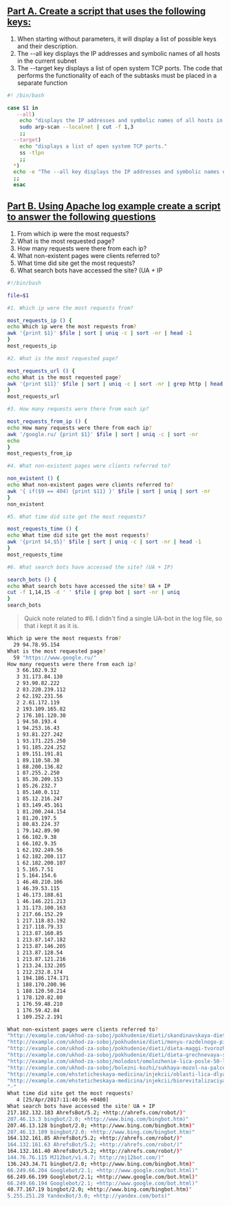 
## [Part A. Create a script that uses the following keys:](https://github.com/ilovekharkiv/EPAM-L1/blob/master/Homework%20%231.%20Linux%20Bash.md#part-2) 


1. When starting without parameters, it will display a list of possible keys and their description.
2. The --all key displays the IP addresses and symbolic names of all hosts in the current subnet
3. The --target key displays a list of open system TCP ports.
The code that performs the functionality of each of the subtasks must be placed in a separate function

```bash
#! /bin/bash

case $1 in
   --all)
    echo "displays the IP addresses and symbolic names of all hosts in the current subnet" 
    sudo arp-scan --localnet | cut -f 1,3 
    ;;
  --target)
    echo "displays a list of open system TCP ports."
    ss -tlpn
    ;; 
  *)
  echo -e "The --all key displays the IP addresses and symbolic names of all hosts in the current subnet.\nThe --target key displays a list of open system TCP ports."
  ;;
  esac
```

## [Part B. Using Apache log example create a script to answer the following questions](https://github.com/ilovekharkiv/EPAM-L1/blob/master/Homework%20%231.%20Linux%20Bash.md#part-2) 
1. From which ip were the most requests?
2. What is the most requested page?
3. How many requests were there from each ip?
4. What non-existent pages were clients referred to?
5. What time did site get the most requests?
6. What search bots have accessed the site? (UA + IP


```bash
#!/bin/bash

file=$1

#1. Which ip were the most requests from?

most_requests_ip () {
echo Which ip were the most requests from?
awk '{print $1}' $file | sort | uniq -c | sort -nr | head -1
}
most_requests_ip

#2. What is the most requested page?

most_requests_url () {
echo What is the most requested page?
awk '{print $11}' $file | sort | uniq -c | sort -nr | grep http | head -1
}
most_requests_url

#3. How many requests were there from each ip?

most_requests_from_ip () {
echo How many requests were there from each ip?
awk '/google.ru/ {print $1}' $file | sort | uniq -c | sort -nr
echo
}
most_requests_from_ip

#4. What non-existent pages were clients referred to?

non_existent () {
echo What non-existent pages were clients referred to?
awk '{ if($9 == 404) {print $11} }' $file | sort | uniq | sort -nr
}
non_existent

#5. What time did site get the most requests?

most_requests_time () {
echo What time did site get the most requests?
awk '{print $4,$5}' $file | sort | uniq -c | sort -nr | head -1
}
most_requests_time

#6. What search bots have accessed the site? (UA + IP)

search_bots () {
echo What search bots have accessed the site? UA + IP
cut -f 1,14,15 -d ' ' $file | grep bot | sort -nr | uniq
}
search_bots
```
>Quick note related to #6. I didn't find a single UA-bot in the log file, so that i kept it as it is.
```bash
Which ip were the most requests from?
  29 94.78.95.154
What is the most requested page?
  59 "https://www.google.ru/"
How many requests were there from each ip?
   3 66.102.9.32
   3 31.173.84.130
   2 93.90.82.222
   2 83.220.239.112
   2 62.192.231.56
   2 2.61.172.119
   2 193.109.165.82
   2 176.101.120.30
   1 94.50.193.4
   1 94.253.16.43
   1 93.81.227.242
   1 93.171.225.250
   1 91.185.224.252
   1 89.151.191.81
   1 89.110.58.38
   1 88.200.136.82
   1 87.255.2.250
   1 85.30.209.153
   1 85.26.232.7
   1 85.140.0.112
   1 85.12.216.247
   1 83.149.45.161
   1 81.200.244.154
   1 81.20.197.5
   1 80.83.224.37
   1 79.142.89.90
   1 66.102.9.38
   1 66.102.9.35
   1 62.192.249.56
   1 62.182.200.117
   1 62.182.200.107
   1 5.165.7.51
   1 5.164.154.6
   1 46.48.210.106
   1 46.39.53.115
   1 46.173.188.61
   1 46.146.221.213
   1 31.173.100.163
   1 217.66.152.29
   1 217.118.83.192
   1 217.118.79.33
   1 213.87.160.85
   1 213.87.147.182
   1 213.87.146.205
   1 213.87.128.54
   1 213.87.121.216
   1 213.24.132.205
   1 212.232.8.174
   1 194.186.174.171
   1 188.170.200.96
   1 188.120.50.214
   1 178.120.82.80
   1 176.59.48.210
   1 176.59.42.84
   1 109.252.2.191

What non-existent pages were clients referred to?
"http://example.com/ukhod-za-soboj/pokhudenie/dieti/skandinavskaya-dieta-dlya-pokhudeniya.html"
"http://example.com/ukhod-za-soboj/pokhudenie/dieti/menyu-razdelnogo-pitaniya-dlya-pokhuden.html"
"http://example.com/ukhod-za-soboj/pokhudenie/dieti/dieta-maggi-tvorozhnyjj-variant.html"
"http://example.com/ukhod-za-soboj/pokhudenie/dieti/dieta-grechnevaya-s-kefirom.html"
"http://example.com/ukhod-za-soboj/molodost/omolozhenie-lica-posle-50-let.html"
"http://example.com/ukhod-za-soboj/bolezni-kozhi/sukhaya-mozol-na-palce-nogi.html"
"http://example.com/ehsteticheskaya-medicina/injekcii/oblasti-lica-dlya-primeneniya-kozhnykh-fi.html"
"http://example.com/ehsteticheskaya-medicina/injekcii/biorevitalizaciya/preparaty-dlya-biorevitalizacii.html"
"-"
What time did site get the most requests?
   4 [25/Apr/2017:11:40:56 +0400]
What search bots have accessed the site? UA + IP 
217.182.132.183 AhrefsBot/5.2; +http://ahrefs.com/robot/)"
207.46.13.3 bingbot/2.0; +http://www.bing.com/bingbot.htm)"
207.46.13.128 bingbot/2.0; +http://www.bing.com/bingbot.htm)"
207.46.13.109 bingbot/2.0; +http://www.bing.com/bingbot.htm)"
164.132.161.85 AhrefsBot/5.2; +http://ahrefs.com/robot/)"
164.132.161.63 AhrefsBot/5.2; +http://ahrefs.com/robot/)"
164.132.161.40 AhrefsBot/5.2; +http://ahrefs.com/robot/)"
144.76.76.115 MJ12bot/v1.4.7; http://mj12bot.com/)"
136.243.34.71 bingbot/2.0; +http://www.bing.com/bingbot.htm)"
66.249.66.204 Googlebot/2.1; +http://www.google.com/bot.html)"
66.249.66.199 Googlebot/2.1; +http://www.google.com/bot.html)"
66.249.66.194 Googlebot/2.1; +http://www.google.com/bot.html)"
40.77.167.19 bingbot/2.0; +http://www.bing.com/bingbot.htm)"
5.255.251.28 YandexBot/3.0; +http://yandex.com/bots)"

```
